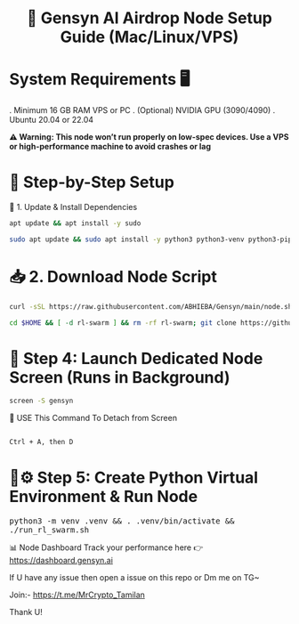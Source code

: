 <div align="center">

# 🚀 Gensyn AI Airdrop Node Setup Guide (Mac/Linux/VPS)

</div>


# System Requirements 🖥️

. Minimum 16 GB RAM VPS or PC
. (Optional) NVIDIA GPU (3090/4090)
. Ubuntu 20.04 or 22.04

**⚠️ Warning: This node won’t run properly on low-spec devices. Use a VPS or high-performance machine to avoid crashes or lag**

# 🚀 Step-by-Step Setup
🔧 1. Update & Install Dependencies

```bash 
apt update && apt install -y sudo
```

```bash 
sudo apt update && sudo apt install -y python3 python3-venv python3-pip curl wget screen git lsof && curl -sS https://dl.yarnpkg.com/debian/pubkey.gpg | sudo apt-key add - && echo "deb https://dl.yarnpkg.com/debian/ stable main" | sudo tee /etc/apt/sources.list.d/yarn.list && sudo apt update && sudo apt install -y yarn
```

# 📥 2. Download Node Script

```bash
curl -sSL https://raw.githubusercontent.com/ABHIEBA/Gensyn/main/node.sh | bash
```

```bash 
cd $HOME && [ -d rl-swarm ] && rm -rf rl-swarm; git clone https://github.com/ABHIEBA/rl-swarm.git && cd rl-swarm
```

# 🎯 Step 4: Launch Dedicated Node Screen (Runs in Background)

```bash
screen -S gensyn
```

🔌 USE This Command To Detach from Screen 

```bash 

Ctrl + A, then D

```

# 🐍⚙️ Step 5: Create Python Virtual Environment & Run Node

<kbd> python3 -m venv .venv && . .venv/bin/activate && ./run_rl_swarm.sh <kbd>

📊 Node Dashboard
Track your performance here 👉 https://dashboard.gensyn.ai

If U have any issue then open a issue on this repo or Dm me on TG~

Join:- https://t.me/MrCrypto_Tamilan

Thank U!

